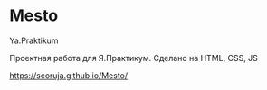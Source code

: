 # Mesto
Ya.Praktikum


Проектная работа для Я.Практикум. Сделано на HTML, CSS, JS

https://scoruja.github.io/Mesto/
